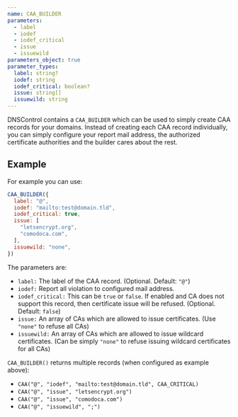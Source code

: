 ```yaml
---
name: CAA_BUILDER
parameters:
  - label
  - iodef
  - iodef_critical
  - issue
  - issuewild
parameters_object: true
parameter_types:
  label: string?
  iodef: string
  iodef_critical: boolean?
  issue: string[]
  issuewild: string
---
```


DNSControl contains a `CAA_BUILDER` which can be used to simply create
CAA records for your domains. Instead of creating each CAA record
individually, you can simply configure your report mail address, the
authorized certificate authorities and the builder cares about the rest.

## Example

For example you can use:

```javascript
CAA_BUILDER({
  label: "@",
  iodef: "mailto:test@domain.tld",
  iodef_critical: true,
  issue: [
    "letsencrypt.org",
    "comodoca.com",
  ],
  issuewild: "none",
})
```

The parameters are:

* `label:` The label of the CAA record. (Optional. Default: `"@"`)
* `iodef:` Report all violation to configured mail address.
* `iodef_critical:` This can be `true` or `false`. If enabled and CA does not support this record, then certificate issue will be refused. (Optional. Default: `false`)
* `issue:` An array of CAs which are allowed to issue certificates. (Use `"none"` to refuse all CAs)
* `issuewild:` An array of CAs which are allowed to issue wildcard certificates. (Can be simply `"none"` to refuse issuing wildcard certificates for all CAs)

`CAA_BUILDER()` returns multiple records (when configured as example above):

  * `CAA("@", "iodef", "mailto:test@domain.tld", CAA_CRITICAL)`
  * `CAA("@", "issue", "letsencrypt.org")`
  * `CAA("@", "issue", "comodoca.com")`
  * `CAA("@", "issuewild", ";")`
